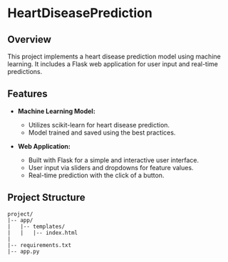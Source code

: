 # HeartDiseasePrediction

## Overview

This project implements a heart disease prediction model using machine learning. It includes a Flask web application for user input and real-time predictions.

## Features

- **Machine Learning Model:**
  - Utilizes scikit-learn for heart disease prediction.
  - Model trained and saved using the best practices.

- **Web Application:**
  - Built with Flask for a simple and interactive user interface.
  - User input via sliders and dropdowns for feature values.
  - Real-time prediction with the click of a button.

## Project Structure

```plaintext
project/
|-- app/
|   |-- templates/
|   |   |-- index.html
| 
|-- requirements.txt
|-- app.py
